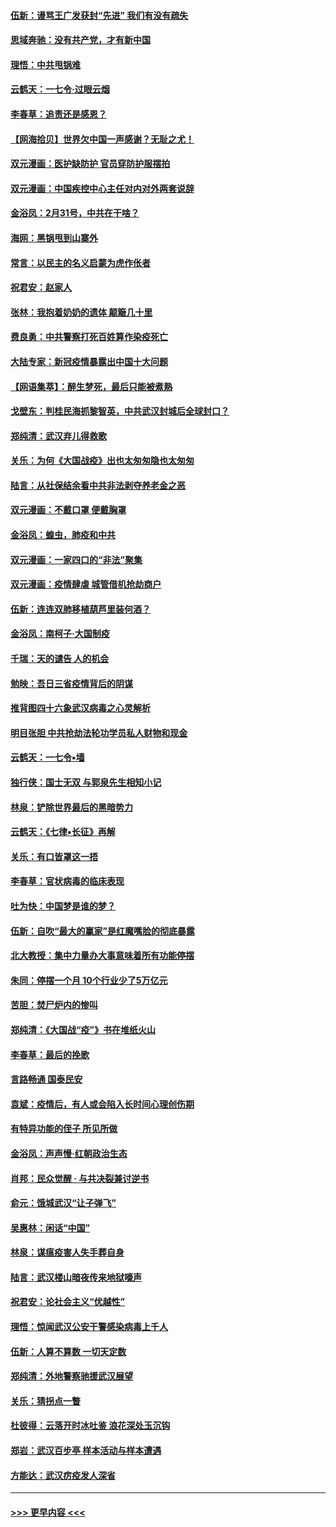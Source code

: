 #### [伍新：谩骂王广发获封“先进” 我们有没有疏失](../pages/nsc993/n11926101.md?t=03092232) 
#### [思域奔驰：没有共产党，才有新中国](../pages/nsc993/n11926058.md?t=03092232) 
#### [理悟：中共甩锅难](../pages/nsc993/n11925355.md?t=03092232) 
#### [云鹤天：一七令·过眼云烟](../pages/nsc993/n11925284.md?t=03092232) 
#### [李春草：追责还是感恩？](../pages/nsc993/n11925274.md?t=03092232) 
#### [【网海拾贝】世界欠中国一声感谢？无耻之尤！](../pages/nsc993/n11925239.md?t=03092232) 
#### [双元漫画：医护缺防护 官员穿防护服摆拍](../pages/nsc993/n11923899.md?t=03092232) 
#### [双元漫画：中国疾控中心主任对内对外两套说辞](../pages/nsc993/n11921994.md?t=03092232) 
#### [金浴凤：2月31号，中共在干啥？](../pages/nsc993/n11922706.md?t=03092232) 
#### [海网：黑锅甩到山寨外](../pages/nsc993/n11922688.md?t=03092232) 
#### [常言：以民主的名义启蒙为虎作伥者](../pages/nsc993/n11922217.md?t=03092232) 
#### [祝君安：赵家人](../pages/nsc993/n11922209.md?t=03092232) 
#### [张林：我抱着奶奶的遗体 颠簸几十里](../pages/nsc993/n11920945.md?t=03092232) 
#### [费良勇：中共警察打死百姓算作染疫死亡](../pages/nsc993/n11919264.md?t=03092232) 
#### [大陆专家：新冠疫情暴露出中国十大问题](../pages/nsc993/n11919187.md?t=03092232) 
#### [【网语集萃】：醉生梦死，最后只能被煮熟](../pages/nsc993/n11918994.md?t=03092232) 
#### [戈壁东：判桂民海抓黎智英，中共武汉封城后全球封口？](../pages/nsc993/n11917982.md?t=03092232) 
#### [郑纯清：武汉弃儿得救歌](../pages/nsc993/n11917881.md?t=03092232) 
#### [关乐：为何《大国战疫》出也太匆匆隐也太匆匆](../pages/nsc993/n11917792.md?t=03092232) 
#### [陆言：从社保结余看中共非法剥夺养老金之恶](../pages/nsc993/n11917084.md?t=03092232) 
#### [双元漫画：不戴口罩 便戴胸罩](../pages/nsc993/n11916447.md?t=03092232) 
#### [金浴凤：蝗虫，肺疫和中共](../pages/nsc993/n11916904.md?t=03092232) 
#### [双元漫画：一家四口的“非法”聚集](../pages/nsc993/n11916378.md?t=03092232) 
#### [双元漫画：疫情肆虐 城管借机抢劫商户](../pages/nsc993/n11916310.md?t=03092232) 
#### [伍新：连连双肺移植葫芦里装何酒？](../pages/nsc993/n11913667.md?t=03092232) 
#### [金浴凤：南柯子·大国制疫](../pages/nsc993/n11913657.md?t=03092232) 
#### [千瑞：天的谴告  人的机会](../pages/nsc993/n11913309.md?t=03092232) 
#### [勉映：吾日三省疫情背后的阴谋](../pages/nsc993/n11913079.md?t=03092232) 
#### [推背图四十六象武汉病毒之心灵解析](../pages/nsc993/n11911761.md?t=03092232) 
#### [明目张胆 中共抢劫法轮功学员私人财物和现金](../pages/nsc993/n11910262.md?t=03092232) 
#### [云鹤天：一七令▪墙](../pages/nsc993/n11910627.md?t=03092232) 
#### [独行侠：国士无双 与郭泉先生相知小记](../pages/nsc993/n11910613.md?t=03092232) 
#### [林泉：铲除世界最后的黑暗势力](../pages/nsc993/n11909320.md?t=03092232) 
#### [云鹤天：《七律▪长征》再解](../pages/nsc993/n11909327.md?t=03092232) 
#### [关乐：有口皆罩这一捂](../pages/nsc993/n11908393.md?t=03092232) 
#### [李春草：官状病毒的临床表现](../pages/nsc993/n11908339.md?t=03092232) 
#### [吐为快：中国梦是谁的梦？](../pages/nsc993/n11906564.md?t=03092232) 
#### [伍新：自吹“最大的赢家”是红魔嘴脸的彻底暴露](../pages/nsc993/n11906407.md?t=03092232) 
#### [北大教授：集中力量办大事意味着所有功能停摆](../pages/nsc993/n11904800.md?t=03092232) 
#### [朱同：停摆一个月 10个行业少了5万亿元](../pages/nsc993/n11904498.md?t=03092232) 
#### [苦胆：焚尸炉内的惨叫](../pages/nsc993/n11904479.md?t=03092232) 
#### [郑纯清：《大国战“疫”》书在堆纸火山](../pages/nsc993/n11904450.md?t=03092232) 
#### [李春草：最后的挽歌](../pages/nsc993/n11904441.md?t=03092232) 
#### [言路畅通 国泰民安](../pages/nsc993/n11904222.md?t=03092232) 
#### [袁斌：疫情后，有人或会陷入长时间心理创伤期](../pages/nsc993/n11901514.md?t=03092232) 
#### [有特异功能的侄子 所见所做](../pages/nsc993/n11901154.md?t=03092232) 
#### [金浴凤：声声慢‧红朝政治生态](../pages/nsc993/n11899553.md?t=03092232) 
#### [肖邦：民众觉醒 · 与共决裂兼讨逆书](../pages/nsc993/n11898435.md?t=03092232) 
#### [俞元：饿城武汉“让子弹飞”](../pages/nsc993/n11898344.md?t=03092232) 
#### [吴惠林：闲话“中国”](../pages/nsc993/n11898182.md?t=03092232) 
#### [林泉：谋瘟疫害人失手葬自身](../pages/nsc993/n11897892.md?t=03092232) 
#### [陆言：武汉楼山暗夜传来地狱嚎声](../pages/nsc993/n11897033.md?t=03092232) 
#### [祝君安：论社会主义“优越性”](../pages/nsc993/n11897005.md?t=03092232) 
#### [理悟：惊闻武汉公安干警感染病毒上千人](../pages/nsc993/n11896947.md?t=03092232) 
#### [伍新：人算不算数 一切天定数](../pages/nsc993/n11893372.md?t=03092232) 
#### [郑纯清：外地警察驰援武汉展望](../pages/nsc993/n11893115.md?t=03092232) 
#### [关乐：猜拐点一瞥](../pages/nsc993/n11893020.md?t=03092232) 
#### [杜彼得：云落开时冰吐鉴 浪花深处玉沉钩](../pages/nsc993/n11892107.md?t=03092232) 
#### [郑岩：武汉百步亭 样本活动与样本遭遇](../pages/nsc993/n11892310.md?t=03092232) 
#### [方能达：武汉疠疫发人深省](../pages/nsc993/n11891376.md?t=03092232) 

----
#### [ >>> 更早内容 <<< ](../indexes/nsc993-earlier.md)
